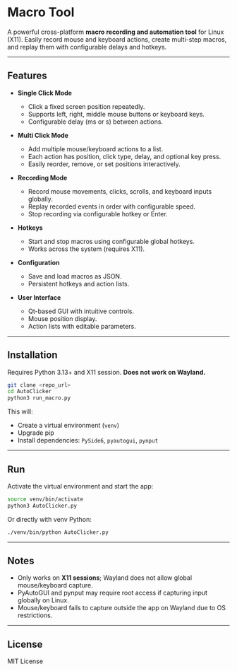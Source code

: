 # Macro Tool

A powerful cross-platform **macro recording and automation tool** for Linux (X11).
Easily record mouse and keyboard actions, create multi-step macros, and replay them with configurable delays and hotkeys.

---

## Features

* **Single Click Mode**

  * Click a fixed screen position repeatedly.
  * Supports left, right, middle mouse buttons or keyboard keys.
  * Configurable delay (ms or s) between actions.

* **Multi Click Mode**

  * Add multiple mouse/keyboard actions to a list.
  * Each action has position, click type, delay, and optional key press.
  * Easily reorder, remove, or set positions interactively.

* **Recording Mode**

  * Record mouse movements, clicks, scrolls, and keyboard inputs globally.
  * Replay recorded events in order with configurable speed.
  * Stop recording via configurable hotkey or Enter.

* **Hotkeys**

  * Start and stop macros using configurable global hotkeys.
  * Works across the system (requires X11).

* **Configuration**

  * Save and load macros as JSON.
  * Persistent hotkeys and action lists.

* **User Interface**

  * Qt-based GUI with intuitive controls.
  * Mouse position display.
  * Action lists with editable parameters.

---

## Installation

Requires Python 3.13+ and X11 session. **Does not work on Wayland.**

```bash
git clone <repo_url>
cd AutoClicker
python3 run_macro.py
```

This will:

* Create a virtual environment (`venv`)
* Upgrade pip
* Install dependencies: `PySide6`, `pyautogui`, `pynput`

---

## Run

Activate the virtual environment and start the app:

```bash
source venv/bin/activate
python3 AutoClicker.py
```

Or directly with venv Python:

```bash
./venv/bin/python AutoClicker.py
```

---

## Notes

* Only works on **X11 sessions**; Wayland does not allow global mouse/keyboard capture.
* PyAutoGUI and pynput may require root access if capturing input globally on Linux.
* Mouse/keyboard fails to capture outside the app on Wayland due to OS restrictions.

---

## License

MIT License
